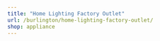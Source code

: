 ```yaml
---
title: "Home Lighting Factory Outlet"
url: /burlington/home-lighting-factory-outlet/
shop: appliance
---
```

